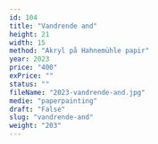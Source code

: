 ```yaml
---
id: 104
title: "Vandrende and"
height: 21
width: 15
method: "Akryl på Hahnemühle papir"
year: 2023
price: "400"
exPrice: ""
status: ""
fileName: "2023-vandrende-and.jpg"
medie: "paperpainting"
draft: "False"
slug: "vandrende-and"
weight: "203"
---
```

